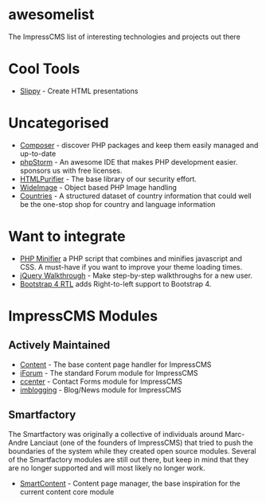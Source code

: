 # awesomelist
The ImpressCMS list of interesting technologies and projects out there

# Cool Tools
* [Slippy](https://github.com/Seldaek/slippy) - Create HTML presentations

# Uncategorised
* [Composer](https://getcomposer.org) - discover PHP packages and keep them easily managed and up-to-date
* [phpStorm](https://www.jetbrains.com/phpstorm/) - An awesome IDE that makes PHP development easier. sponsors us with free licenses.
* [HTMLPurifier](https://htmlpurifier.org) - The base library of our security effort. 
* [WideImage](https://github.com/smottt/WideImage) - Object based PHP Image handling
* [Countries](https://github.com/mledoze/countries) - A structured dataset of country information that could well be the one-stop shop for country and language information

# Want to integrate
* [PHP Minifier](https://github.com/matthiasmullie/minify) a PHP script that combines and minifies javascript and CSS. A must-have if you want to improve your theme loading times.
* [jQuery Walkthrough](https://github.com/jwarby/jquery-pagewalkthrough) - Make step-by-step walkthroughs for a new user.
* [Bootstrap 4 RTL](http://bootstrap.rtlcss.com/) adds Right-to-left support to Bootstrap 4.

# ImpressCMS Modules
## Actively Maintained
* [Content](https://github.com/ImpressCMS/impresscms-module-content) - The base content page handler for ImpressCMS
* [iForum](https://github.com/iForumModule/iforum) - The standard Forum module for ImpressCMS
* [ccenter](https://github.com/fiammybe/ccenter) - Contact Forms module for ImpressCMS
* [imblogging](https://github.com/ImpressModules/imblogging) - Blog/News module for ImpressCMS

## Smartfactory
The Smartfactory was originally a collective of individuals around Marc-Andre Lanciaut (one of the founders of ImpressCMS) that tried to push the boundaries of the system while they created open source modules. Several of the Smartfactory modules are still out there, but keep in mind that they are no longer supported and will most likely no longer work.
* [SmartContent](https://github.com/SmartFactoryCA/smartcontent) - Content page manager, the base inspiration for the current content core module
